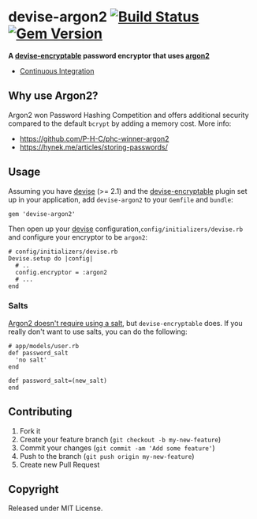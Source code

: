 devise-argon2 [![Build Status](https://secure.travis-ci.org/erdostom/devise-argon2.png)][Continuous Integration] [![Gem Version](https://badge.fury.io/rb/devise-argon2.svg)](https://badge.fury.io/rb/devise-argon2)
=============

**A [devise-encryptable] password encryptor that uses [argon2]**

  * [Continuous Integration]

[Continuous Integration]: http://travis-ci.org/erdostom/devise-argon2 "Continuous integration @ travis-ci.org"

[argon2]: https://github.com/technion/ruby-argon2
[devise]: https://github.com/plataformatec/devise
[devise-encryptable]: https://github.com/plataformatec/devise-encryptable

## Why use Argon2?

Argon2 won Password Hashing Competition and offers additional security compared to the default `bcrypt` by adding a memory cost. More info:

- https://github.com/P-H-C/phc-winner-argon2
- https://hynek.me/articles/storing-passwords/

## Usage

Assuming you have [devise] (>= 2.1) and the [devise-encryptable] plugin
set up in your application, add `devise-argon2` to your `Gemfile` and `bundle`:

    gem 'devise-argon2'

Then open up your [devise] configuration,`config/initializers/devise.rb` and configure your encryptor to be `argon2`:

    # config/initializers/devise.rb
    Devise.setup do |config|
      # ..
      config.encryptor = :argon2
      # ...
    end

### Salts

[Argon2 doesn't require using a salt](https://github.com/technion/ruby-argon2#salts-in-general), but `devise-encryptable` does. If you really don't want to use salts, you can do the following:

````
# app/models/user.rb
def password_salt
  'no salt'
end

def password_salt=(new_salt)
end
````

## Contributing

1. Fork it
2. Create your feature branch (`git checkout -b my-new-feature`)
3. Commit your changes (`git commit -am 'Add some feature'`)
4. Push to the branch (`git push origin my-new-feature`)
5. Create new Pull Request

## Copyright

Released under MIT License.
